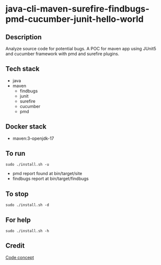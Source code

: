 # java-cli-maven-surefire-findbugs-pmd-cucumber-junit-hello-world

## Description
Analyze source code for potential bugs.
A POC for maven app using JUnit5
and cucumber framework with
pmd and surefire plugins.

## Tech stack
- java
- maven
	- findbugs
  - junit
  - surefire
  - cucumber
  - pmd

## Docker stack
- maven:3-openjdk-17

## To run
`sudo ./install.sh -u`
- pmd report found at bin/target/site
- findbugs report at bin/target/findbugs

## To stop
`sudo ./install.sh -d`

## For help
`sudo ./install.sh -h`

## Credit
[Code concept](https://stackoverflow.com/questions/67847818/maven-junit-5-cucumber-not-running-tests)

